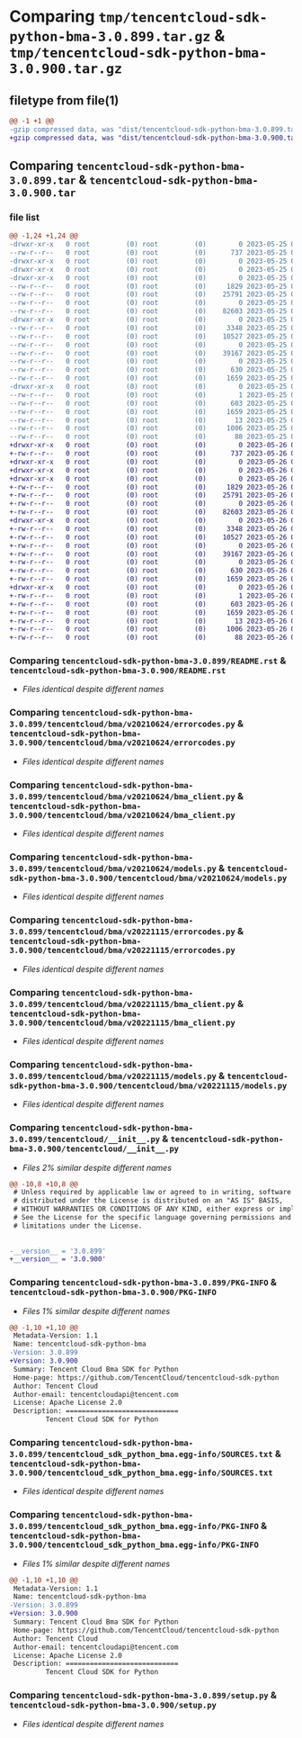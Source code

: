 # Comparing `tmp/tencentcloud-sdk-python-bma-3.0.899.tar.gz` & `tmp/tencentcloud-sdk-python-bma-3.0.900.tar.gz`

## filetype from file(1)

```diff
@@ -1 +1 @@
-gzip compressed data, was "dist/tencentcloud-sdk-python-bma-3.0.899.tar", last modified: Thu May 25 00:17:51 2023, max compression
+gzip compressed data, was "dist/tencentcloud-sdk-python-bma-3.0.900.tar", last modified: Fri May 26 02:11:18 2023, max compression
```

## Comparing `tencentcloud-sdk-python-bma-3.0.899.tar` & `tencentcloud-sdk-python-bma-3.0.900.tar`

### file list

```diff
@@ -1,24 +1,24 @@
-drwxr-xr-x   0 root         (0) root         (0)        0 2023-05-25 00:17:51.000000 tencentcloud-sdk-python-bma-3.0.899/
--rw-r--r--   0 root         (0) root         (0)      737 2023-05-25 00:17:51.000000 tencentcloud-sdk-python-bma-3.0.899/README.rst
-drwxr-xr-x   0 root         (0) root         (0)        0 2023-05-25 00:17:51.000000 tencentcloud-sdk-python-bma-3.0.899/tencentcloud/
-drwxr-xr-x   0 root         (0) root         (0)        0 2023-05-25 00:17:51.000000 tencentcloud-sdk-python-bma-3.0.899/tencentcloud/bma/
-drwxr-xr-x   0 root         (0) root         (0)        0 2023-05-25 00:17:51.000000 tencentcloud-sdk-python-bma-3.0.899/tencentcloud/bma/v20210624/
--rw-r--r--   0 root         (0) root         (0)     1829 2023-05-25 00:17:51.000000 tencentcloud-sdk-python-bma-3.0.899/tencentcloud/bma/v20210624/errorcodes.py
--rw-r--r--   0 root         (0) root         (0)    25791 2023-05-25 00:17:51.000000 tencentcloud-sdk-python-bma-3.0.899/tencentcloud/bma/v20210624/bma_client.py
--rw-r--r--   0 root         (0) root         (0)        0 2023-05-25 00:17:51.000000 tencentcloud-sdk-python-bma-3.0.899/tencentcloud/bma/v20210624/__init__.py
--rw-r--r--   0 root         (0) root         (0)    82603 2023-05-25 00:17:51.000000 tencentcloud-sdk-python-bma-3.0.899/tencentcloud/bma/v20210624/models.py
-drwxr-xr-x   0 root         (0) root         (0)        0 2023-05-25 00:17:51.000000 tencentcloud-sdk-python-bma-3.0.899/tencentcloud/bma/v20221115/
--rw-r--r--   0 root         (0) root         (0)     3348 2023-05-25 00:17:51.000000 tencentcloud-sdk-python-bma-3.0.899/tencentcloud/bma/v20221115/errorcodes.py
--rw-r--r--   0 root         (0) root         (0)    10527 2023-05-25 00:17:51.000000 tencentcloud-sdk-python-bma-3.0.899/tencentcloud/bma/v20221115/bma_client.py
--rw-r--r--   0 root         (0) root         (0)        0 2023-05-25 00:17:51.000000 tencentcloud-sdk-python-bma-3.0.899/tencentcloud/bma/v20221115/__init__.py
--rw-r--r--   0 root         (0) root         (0)    39167 2023-05-25 00:17:51.000000 tencentcloud-sdk-python-bma-3.0.899/tencentcloud/bma/v20221115/models.py
--rw-r--r--   0 root         (0) root         (0)        0 2023-05-25 00:17:51.000000 tencentcloud-sdk-python-bma-3.0.899/tencentcloud/bma/__init__.py
--rw-r--r--   0 root         (0) root         (0)      630 2023-05-25 00:17:51.000000 tencentcloud-sdk-python-bma-3.0.899/tencentcloud/__init__.py
--rw-r--r--   0 root         (0) root         (0)     1659 2023-05-25 00:17:51.000000 tencentcloud-sdk-python-bma-3.0.899/PKG-INFO
-drwxr-xr-x   0 root         (0) root         (0)        0 2023-05-25 00:17:51.000000 tencentcloud-sdk-python-bma-3.0.899/tencentcloud_sdk_python_bma.egg-info/
--rw-r--r--   0 root         (0) root         (0)        1 2023-05-25 00:17:51.000000 tencentcloud-sdk-python-bma-3.0.899/tencentcloud_sdk_python_bma.egg-info/dependency_links.txt
--rw-r--r--   0 root         (0) root         (0)      603 2023-05-25 00:17:51.000000 tencentcloud-sdk-python-bma-3.0.899/tencentcloud_sdk_python_bma.egg-info/SOURCES.txt
--rw-r--r--   0 root         (0) root         (0)     1659 2023-05-25 00:17:51.000000 tencentcloud-sdk-python-bma-3.0.899/tencentcloud_sdk_python_bma.egg-info/PKG-INFO
--rw-r--r--   0 root         (0) root         (0)       13 2023-05-25 00:17:51.000000 tencentcloud-sdk-python-bma-3.0.899/tencentcloud_sdk_python_bma.egg-info/top_level.txt
--rw-r--r--   0 root         (0) root         (0)     1006 2023-05-25 00:17:51.000000 tencentcloud-sdk-python-bma-3.0.899/setup.py
--rw-r--r--   0 root         (0) root         (0)       88 2023-05-25 00:17:51.000000 tencentcloud-sdk-python-bma-3.0.899/setup.cfg
+drwxr-xr-x   0 root         (0) root         (0)        0 2023-05-26 02:11:18.000000 tencentcloud-sdk-python-bma-3.0.900/
+-rw-r--r--   0 root         (0) root         (0)      737 2023-05-26 02:11:18.000000 tencentcloud-sdk-python-bma-3.0.900/README.rst
+drwxr-xr-x   0 root         (0) root         (0)        0 2023-05-26 02:11:18.000000 tencentcloud-sdk-python-bma-3.0.900/tencentcloud/
+drwxr-xr-x   0 root         (0) root         (0)        0 2023-05-26 02:11:18.000000 tencentcloud-sdk-python-bma-3.0.900/tencentcloud/bma/
+drwxr-xr-x   0 root         (0) root         (0)        0 2023-05-26 02:11:18.000000 tencentcloud-sdk-python-bma-3.0.900/tencentcloud/bma/v20210624/
+-rw-r--r--   0 root         (0) root         (0)     1829 2023-05-26 02:11:18.000000 tencentcloud-sdk-python-bma-3.0.900/tencentcloud/bma/v20210624/errorcodes.py
+-rw-r--r--   0 root         (0) root         (0)    25791 2023-05-26 02:11:18.000000 tencentcloud-sdk-python-bma-3.0.900/tencentcloud/bma/v20210624/bma_client.py
+-rw-r--r--   0 root         (0) root         (0)        0 2023-05-26 02:11:18.000000 tencentcloud-sdk-python-bma-3.0.900/tencentcloud/bma/v20210624/__init__.py
+-rw-r--r--   0 root         (0) root         (0)    82603 2023-05-26 02:11:18.000000 tencentcloud-sdk-python-bma-3.0.900/tencentcloud/bma/v20210624/models.py
+drwxr-xr-x   0 root         (0) root         (0)        0 2023-05-26 02:11:18.000000 tencentcloud-sdk-python-bma-3.0.900/tencentcloud/bma/v20221115/
+-rw-r--r--   0 root         (0) root         (0)     3348 2023-05-26 02:11:18.000000 tencentcloud-sdk-python-bma-3.0.900/tencentcloud/bma/v20221115/errorcodes.py
+-rw-r--r--   0 root         (0) root         (0)    10527 2023-05-26 02:11:18.000000 tencentcloud-sdk-python-bma-3.0.900/tencentcloud/bma/v20221115/bma_client.py
+-rw-r--r--   0 root         (0) root         (0)        0 2023-05-26 02:11:18.000000 tencentcloud-sdk-python-bma-3.0.900/tencentcloud/bma/v20221115/__init__.py
+-rw-r--r--   0 root         (0) root         (0)    39167 2023-05-26 02:11:18.000000 tencentcloud-sdk-python-bma-3.0.900/tencentcloud/bma/v20221115/models.py
+-rw-r--r--   0 root         (0) root         (0)        0 2023-05-26 02:11:18.000000 tencentcloud-sdk-python-bma-3.0.900/tencentcloud/bma/__init__.py
+-rw-r--r--   0 root         (0) root         (0)      630 2023-05-26 02:11:18.000000 tencentcloud-sdk-python-bma-3.0.900/tencentcloud/__init__.py
+-rw-r--r--   0 root         (0) root         (0)     1659 2023-05-26 02:11:18.000000 tencentcloud-sdk-python-bma-3.0.900/PKG-INFO
+drwxr-xr-x   0 root         (0) root         (0)        0 2023-05-26 02:11:18.000000 tencentcloud-sdk-python-bma-3.0.900/tencentcloud_sdk_python_bma.egg-info/
+-rw-r--r--   0 root         (0) root         (0)        1 2023-05-26 02:11:18.000000 tencentcloud-sdk-python-bma-3.0.900/tencentcloud_sdk_python_bma.egg-info/dependency_links.txt
+-rw-r--r--   0 root         (0) root         (0)      603 2023-05-26 02:11:18.000000 tencentcloud-sdk-python-bma-3.0.900/tencentcloud_sdk_python_bma.egg-info/SOURCES.txt
+-rw-r--r--   0 root         (0) root         (0)     1659 2023-05-26 02:11:18.000000 tencentcloud-sdk-python-bma-3.0.900/tencentcloud_sdk_python_bma.egg-info/PKG-INFO
+-rw-r--r--   0 root         (0) root         (0)       13 2023-05-26 02:11:18.000000 tencentcloud-sdk-python-bma-3.0.900/tencentcloud_sdk_python_bma.egg-info/top_level.txt
+-rw-r--r--   0 root         (0) root         (0)     1006 2023-05-26 02:11:18.000000 tencentcloud-sdk-python-bma-3.0.900/setup.py
+-rw-r--r--   0 root         (0) root         (0)       88 2023-05-26 02:11:18.000000 tencentcloud-sdk-python-bma-3.0.900/setup.cfg
```

### Comparing `tencentcloud-sdk-python-bma-3.0.899/README.rst` & `tencentcloud-sdk-python-bma-3.0.900/README.rst`

 * *Files identical despite different names*

### Comparing `tencentcloud-sdk-python-bma-3.0.899/tencentcloud/bma/v20210624/errorcodes.py` & `tencentcloud-sdk-python-bma-3.0.900/tencentcloud/bma/v20210624/errorcodes.py`

 * *Files identical despite different names*

### Comparing `tencentcloud-sdk-python-bma-3.0.899/tencentcloud/bma/v20210624/bma_client.py` & `tencentcloud-sdk-python-bma-3.0.900/tencentcloud/bma/v20210624/bma_client.py`

 * *Files identical despite different names*

### Comparing `tencentcloud-sdk-python-bma-3.0.899/tencentcloud/bma/v20210624/models.py` & `tencentcloud-sdk-python-bma-3.0.900/tencentcloud/bma/v20210624/models.py`

 * *Files identical despite different names*

### Comparing `tencentcloud-sdk-python-bma-3.0.899/tencentcloud/bma/v20221115/errorcodes.py` & `tencentcloud-sdk-python-bma-3.0.900/tencentcloud/bma/v20221115/errorcodes.py`

 * *Files identical despite different names*

### Comparing `tencentcloud-sdk-python-bma-3.0.899/tencentcloud/bma/v20221115/bma_client.py` & `tencentcloud-sdk-python-bma-3.0.900/tencentcloud/bma/v20221115/bma_client.py`

 * *Files identical despite different names*

### Comparing `tencentcloud-sdk-python-bma-3.0.899/tencentcloud/bma/v20221115/models.py` & `tencentcloud-sdk-python-bma-3.0.900/tencentcloud/bma/v20221115/models.py`

 * *Files identical despite different names*

### Comparing `tencentcloud-sdk-python-bma-3.0.899/tencentcloud/__init__.py` & `tencentcloud-sdk-python-bma-3.0.900/tencentcloud/__init__.py`

 * *Files 2% similar despite different names*

```diff
@@ -10,8 +10,8 @@
 # Unless required by applicable law or agreed to in writing, software
 # distributed under the License is distributed on an "AS IS" BASIS,
 # WITHOUT WARRANTIES OR CONDITIONS OF ANY KIND, either express or implied.
 # See the License for the specific language governing permissions and
 # limitations under the License.
 
 
-__version__ = '3.0.899'
+__version__ = '3.0.900'
```

### Comparing `tencentcloud-sdk-python-bma-3.0.899/PKG-INFO` & `tencentcloud-sdk-python-bma-3.0.900/PKG-INFO`

 * *Files 1% similar despite different names*

```diff
@@ -1,10 +1,10 @@
 Metadata-Version: 1.1
 Name: tencentcloud-sdk-python-bma
-Version: 3.0.899
+Version: 3.0.900
 Summary: Tencent Cloud Bma SDK for Python
 Home-page: https://github.com/TencentCloud/tencentcloud-sdk-python
 Author: Tencent Cloud
 Author-email: tencentcloudapi@tencent.com
 License: Apache License 2.0
 Description: ============================
         Tencent Cloud SDK for Python
```

### Comparing `tencentcloud-sdk-python-bma-3.0.899/tencentcloud_sdk_python_bma.egg-info/SOURCES.txt` & `tencentcloud-sdk-python-bma-3.0.900/tencentcloud_sdk_python_bma.egg-info/SOURCES.txt`

 * *Files identical despite different names*

### Comparing `tencentcloud-sdk-python-bma-3.0.899/tencentcloud_sdk_python_bma.egg-info/PKG-INFO` & `tencentcloud-sdk-python-bma-3.0.900/tencentcloud_sdk_python_bma.egg-info/PKG-INFO`

 * *Files 1% similar despite different names*

```diff
@@ -1,10 +1,10 @@
 Metadata-Version: 1.1
 Name: tencentcloud-sdk-python-bma
-Version: 3.0.899
+Version: 3.0.900
 Summary: Tencent Cloud Bma SDK for Python
 Home-page: https://github.com/TencentCloud/tencentcloud-sdk-python
 Author: Tencent Cloud
 Author-email: tencentcloudapi@tencent.com
 License: Apache License 2.0
 Description: ============================
         Tencent Cloud SDK for Python
```

### Comparing `tencentcloud-sdk-python-bma-3.0.899/setup.py` & `tencentcloud-sdk-python-bma-3.0.900/setup.py`

 * *Files identical despite different names*

